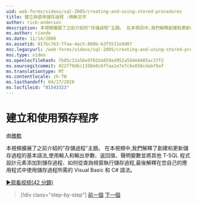 ```yaml
---
uid: web-forms/videos/sql-2005/creating-and-using-stored-procedures
title: 建立與使用儲存過程 :微軟文件
author: rick-anderson
description: 本視頻擴展了之前介紹的"存儲過程"主題。 在本視訊中,我們解釋創建和更新的基本語法...
ms.author: riande
ms.date: 11/14/2006
ms.assetid: 817bc763-7faa-4ac5-880b-b3f5531e9d07
msc.legacyurl: /web-forms/videos/sql-2005/creating-and-using-stored-procedures
msc.type: video
ms.openlocfilehash: fb05c12a56e9702da059ad952a58de0405ac37f2
ms.sourcegitcommit: 022f79dbc1350e0c6ffaa1e7e7c6e850cdabf9af
ms.translationtype: MT
ms.contentlocale: zh-TW
ms.lasthandoff: 04/17/2020
ms.locfileid: "81543323"
---
```

# <a name="creating-and-using-stored-procedures"></a>建立和使用預存程序

由[微軟](https://github.com/microsoft)

本視頻擴展了之前介紹的"存儲過程"主題。 在本視頻中,我們解釋了創建和更新儲存過程的基本語法,使用輸入和輸出參數、返回值、聲明變數並將其他 T-SQL 程式設計元素添加到儲存過程、如何從查詢視窗執行儲存過程,最後解釋在您自己的應用程式中使用儲存過程所需的 Visual Basic 和 C# 語法。

[&#9654;观看视频(42 分鐘)](https://channel9.msdn.com/Blogs/ASP-NET-Site-Videos/creating-and-using-stored-procedures)

> [!div class="step-by-step"]
> [前一個](building-and-customizing-reports-in-business-intelligence-development-studio.md)
> [下一個](enabling-full-text-search-in-your-text-data.md)
